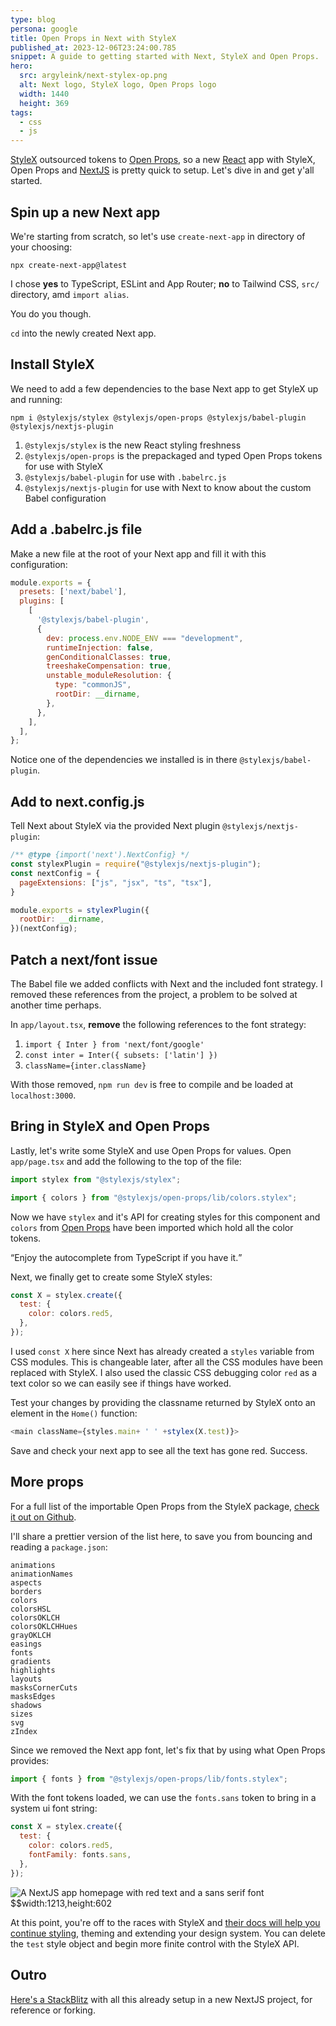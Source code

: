 ```yaml
---
type: blog
persona: google
title: Open Props in Next with StyleX
published_at: 2023-12-06T23:24:00.785
snippet: A guide to getting started with Next, StyleX and Open Props.
hero:
  src: argyleink/next-stylex-op.png
  alt: Next logo, StyleX logo, Open Props logo
  width: 1440
  height: 369
tags: 
  - css
  - js
---
```


[StyleX](https://stylexjs.com) outsourced tokens to [Open Props](https://open-props.style), so a new [React](https://react.dev/) app with StyleX, Open Props and [NextJS](https://nextjs.org/) is pretty quick to setup. Let's dive in and get y'all started.

## Spin up a new Next app

We're starting from scratch, so let's use `create-next-app` in directory of your choosing:

```shell
npx create-next-app@latest
```

I chose **yes** to TypeScript, ESLint and App Router; **no** to Tailwind CSS, `src/` directory, amd `import alias`. 

You do you though.

`cd` into the newly created Next app.

## Install StyleX

We need to add a few dependencies to the base Next app to get StyleX up and running:

```shell
npm i @stylexjs/stylex @stylexjs/open-props @stylexjs/babel-plugin @stylexjs/nextjs-plugin
```

1. `@stylexjs/stylex` is the new React styling freshness
1. `@stylexjs/open-props` is the prepackaged and typed Open Props tokens for use with StyleX
1. `@stylexjs/babel-plugin` for use with `.babelrc.js`
1. `@stylexjs/nextjs-plugin` for use with Next to know about the custom Babel configuration

## Add a .babelrc.js file

Make a new file at the root of your Next app and fill it with this configuration:

```js
module.exports = {
  presets: ['next/babel'],
  plugins: [
    [
      '@stylexjs/babel-plugin',
      {
        dev: process.env.NODE_ENV === "development",
        runtimeInjection: false,
        genConditionalClasses: true,
        treeshakeCompensation: true,
        unstable_moduleResolution: {
          type: "commonJS",
          rootDir: __dirname,
        },
      },
    ],
  ],
};
```

Notice one of the dependencies we installed is in there `@stylexjs/babel-plugin`.

## Add to next.config.js

Tell Next about StyleX via the provided Next plugin `@stylexjs/nextjs-plugin`:

```js
/** @type {import('next').NextConfig} */
const stylexPlugin = require("@stylexjs/nextjs-plugin");
const nextConfig = {
  pageExtensions: ["js", "jsx", "ts", "tsx"],
}

module.exports = stylexPlugin({
  rootDir: __dirname,
})(nextConfig);
```

## Patch a next/font issue

The Babel file we added conflicts with Next and the included font strategy. I removed these references from the project, a problem to be solved at another time perhaps.

In `app/layout.tsx`, **remove** the following references to the font strategy:
1. `import { Inter } from 'next/font/google'`
1. `const inter = Inter({ subsets: ['latin'] })`
1. `className={inter.className}`

With those removed, `npm run dev` is free to compile and be loaded at `localhost:3000`.

## Bring in StyleX and Open Props

Lastly, let's write some StyleX and use Open Props for values. Open `app/page.tsx` and add the following to the top of the file:

```js
import stylex from "@stylexjs/stylex";

import { colors } from "@stylexjs/open-props/lib/colors.stylex";
```

Now we have `stylex` and it's API for creating styles for this component and `colors` from [Open Props](https://open-props.style/#colors) have been imported which hold all the color tokens.

<q>Enjoy the autocomplete from TypeScript if you have it.</q>

Next, we finally get to create some StyleX styles:

```js
const X = stylex.create({
  test: {
    color: colors.red5,
  },
});
```

I used `const X` here since Next has already created a `styles` variable from CSS modules. This is changeable later, after all the CSS modules have been replaced with StyleX. I also used the classic CSS debugging color `red` as a text color so we can easily see if things have worked. 

Test your changes by providing the classname returned by StyleX onto an element in the `Home()` function:

```js
<main className={styles.main+ ' ' +stylex(X.test)}>
```

Save and check your next app to see all the text has gone red. Success.

## More props

For a full list of the importable Open Props from the StyleX package, [check it out on Github](https://github.com/facebook/stylex/blob/main/packages/open-props/package.json#L6-L25). 

I'll share a prettier version of the list here, to save you from bouncing and reading a `package.json`:

```shell
animations
animationNames
aspects
borders
colors
colorsHSL
colorsOKLCH
colorsOKLCHHues
grayOKLCH
easings
fonts
gradients
highlights
layouts
masksCornerCuts
masksEdges
shadows
sizes
svg
zIndex
```

Since we removed the Next app font, let's fix that by using what Open Props provides:

```js
import { fonts } from "@stylexjs/open-props/lib/fonts.stylex";
```

With the font tokens loaded, we can use the `fonts.sans` token to bring in a system ui font string:

```js
const X = stylex.create({
  test: {
    color: colors.red5,
    fontFamily: fonts.sans,
  },
});
```

![](argyleink/stylex-next-result.png "A NextJS app homepage with red text and a sans serif font $$width:1213,height:602")

At this point, you're off to the races with StyleX and [their docs will help you continue styling](https://stylexjs.com/docs/learn/styling-ui/using-styles/), theming and extending your design system. You can delete the `test` style object and begin more finite control with the StyleX API.

## Outro

[Here's a StackBlitz](https://stackblitz.com/edit/next-stylex-openprops?file=app%2Fpage.tsx) with all this already setup in a new NextJS project, for reference or forking.
